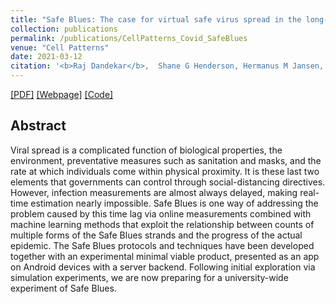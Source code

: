 ```yaml
---
title: "Safe Blues: The case for virtual safe virus spread in the long-term fight against epidemics"
collection: publications
permalink: /publications/CellPatterns_Covid_SafeBlues
venue: "Cell Patterns"
date: 2021-03-12
citation: '<b>Raj Dandekar</b>,  Shane G Henderson, Hermanus M Jansen, Joshua McDonald, Sarat Moka, Yoni Nazarathy, Christopher Rackauckas, Peter G Taylor, Aapeli Vuorinen. <i>Cell Patterns 2021.</i>'
---
```


[[PDF]](https://RajDandekar.github.io/files/CellPatterns_Covid_SafeBlues.pdf) [[Webpage]](https://safeblues.org/) [[Code]](https://github.com/SafeBlues/)

## Abstract
Viral spread is a complicated function of biological properties, the environment, preventative measures such as sanitation and masks, and the rate at which individuals come within physical proximity. It is these last two elements that governments can control through social-distancing directives. However, infection measurements are almost always delayed, making real-time estimation nearly impossible. Safe Blues is one way of addressing the problem caused by this time lag via online measurements combined with machine learning methods that exploit the relationship between counts of multiple forms of the Safe Blues strands and the progress of the actual epidemic. The Safe Blues protocols and techniques have been developed together with an experimental minimal viable product, presented as an app on Android devices with a server backend. Following initial exploration via simulation experiments, we are now preparing for a university-wide experiment of Safe Blues.
